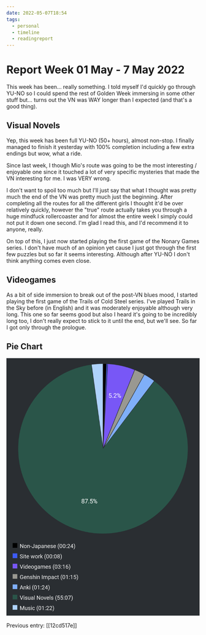 ```yaml
---
date: 2022-05-07T18:54
tags:
  - personal
  - timeline
  - readingreport
---
```


# Report Week 01 May - 7 May 2022

This week has been... really something. I told myself I'd quickly go through
YU-NO so I could spend the rest of Golden Week immersing in some other stuff
but... turns out the VN was WAY longer than I expected (and that's a good
thing).

## Visual Novels

Yep, this week has been full YU-NO (50+ hours), almost non-stop. I finally
managed to finish it yesterday with 100% completion including a few extra
endings but wow, what a ride.

Since last week, I though Mio's route was going to be the most interesting /
enjoyable one since it touched a lot of very specific mysteries that made the
VN interesting for me. I was VERY wrong.

I don't want to spoil too much but I'll just say that what I thought was pretty
much the end of the VN was pretty much just the beginning. After completing all
the routes for all the different girls I thought it'd be over relatively
quickly, however the "true" route actually takes you through a huge mindfuck
rollercoaster and for almost the entire week I simply could not put it down one
second. I'm glad I read this, and I'd recommend it to anyone, really.

On top of this, I just now started playing the first game of the Nonary Games
series. I don't have much of an opinion yet cause I just got through the first
few puzzles but so far it seems interesting. Although after YU-NO I don't think
anything comes even close.

## Videogames

As a bit of side immersion to break out of the post-VN blues mood, I started
playing the first game of the Trails of Cold Steel series. I've played Trails in
the Sky before (in English) and it was moderately enjoyable although very long.
This one so far seems good but also I heard it's going to be incredibly long too,
I don't really expect to stick to it until the end, but we'll see. So far I got
only through the prologue.

## Pie Chart

![Report](./static/reports/2022-05-07.png)

Previous entry: [[12cd517e]]


